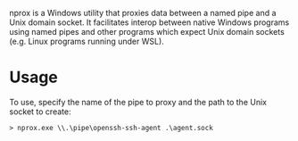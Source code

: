 nprox is a Windows utility that proxies data between a named pipe and a Unix domain socket. It
facilitates interop between native Windows programs using named pipes and other programs which
expect Unix domain sockets (e.g. Linux programs running under WSL).

# Usage

To use, specify the name of the pipe to proxy and the path to the Unix socket to create:

```
> nprox.exe \\.\pipe\openssh-ssh-agent .\agent.sock
```